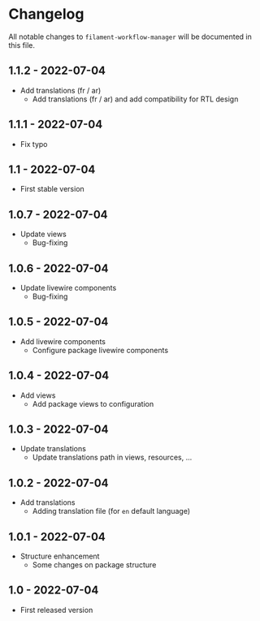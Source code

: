 # Changelog

All notable changes to `filament-workflow-manager` will be documented in this file.

## 1.1.2 - 2022-07-04

- Add translations (fr / ar)
  - Add translations (fr / ar) and add compatibility for RTL design

## 1.1.1 - 2022-07-04

- Fix typo

## 1.1 - 2022-07-04

- First stable version

## 1.0.7 - 2022-07-04

- Update views 
  - Bug-fixing

## 1.0.6 - 2022-07-04

- Update livewire components 
  - Bug-fixing

## 1.0.5 - 2022-07-04

- Add livewire components 
  - Configure package livewire components

## 1.0.4 - 2022-07-04

- Add views 
  - Add package views to configuration

## 1.0.3 - 2022-07-04

- Update translations 
  - Update translations path in views, resources, ...

## 1.0.2 - 2022-07-04

- Add translations 
  - Adding translation file (for `en` default language)

## 1.0.1 - 2022-07-04

- Structure enhancement 
  - Some changes on package structure

## 1.0 - 2022-07-04

- First released version
